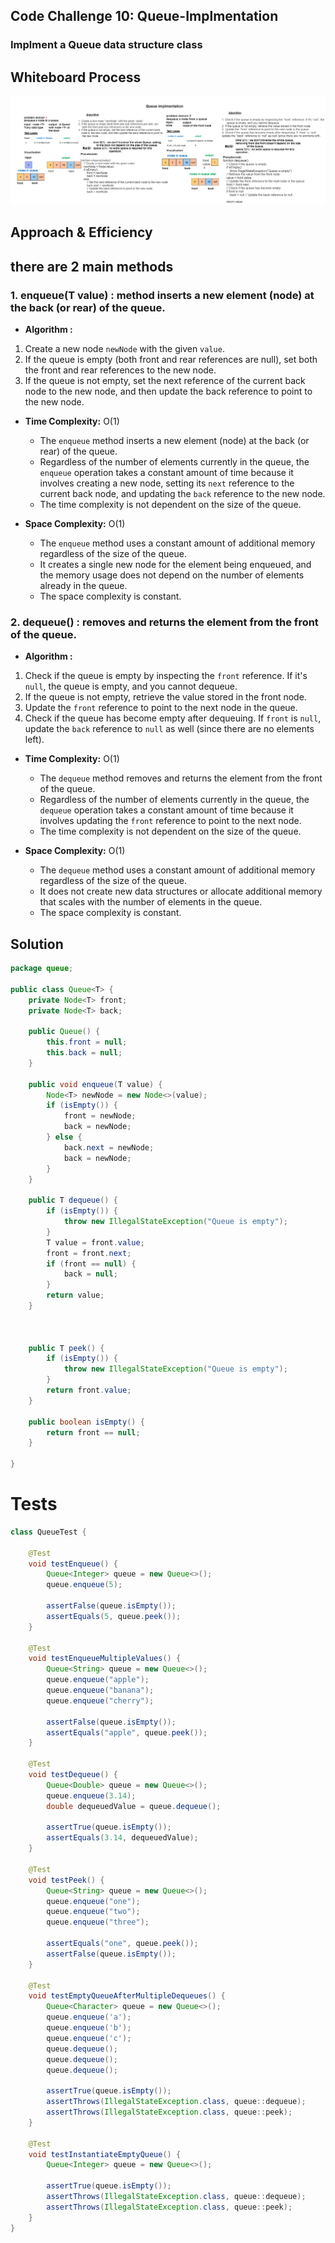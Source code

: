 ## Code Challenge 10: Queue-Implmentation
### Implment a Queue data structure class 
## Whiteboard Process
![CC10-stack](whiteboards/CC10-Queue-Implmentation.png)

## Approach & Efficiency
## there are 2 main methods 
### 1. enqueue(T value) : method inserts a new element (node) at the back (or rear) of the queue.
- **Algorithm :**
1. Create a new node `newNode` with the given `value`.
2. If the queue is empty (both front and rear references are null), set
   both the front and rear references to the new node.
3. If the queue is not empty, set the next reference of the current back
   node to the new node, and then update the back reference to point to
   the new node.
   
- **Time Complexity:** O(1)
    - The `enqueue` method inserts a new element (node) at the back (or rear) of the queue.
    - Regardless of the number of elements currently in the queue, the `enqueue` operation takes a constant amount of time because it involves creating a new node, setting its `next` reference to the current back node, and updating the `back` reference to the new node.
    - The time complexity is not dependent on the size of the queue.
  

- **Space Complexity:** O(1)
    - The `enqueue` method uses a constant amount of additional memory regardless of the size of the queue.
    - It creates a single new node for the element being enqueued, and the memory usage does not depend on the number of elements already in the queue.
    - The space complexity is constant.

### 2. dequeue() : removes and returns the element from the front of the queue.
- **Algorithm :**
1. Check if the queue is empty by inspecting the `front` reference. If it's `null`, the
   queue is empty, and you cannot dequeue.
2. If the queue is not empty, retrieve the value stored in the front node.
3. Update the `front` reference to point to the next node in the queue.
4. Check if the queue has become empty after dequeuing. If `front` is `null`, update the `back` reference to `null` as well (since there are no elements left).

- **Time Complexity:** O(1)
    - The `dequeue` method removes and returns the element from the front of the queue.
    - Regardless of the number of elements currently in the queue, the `dequeue` operation takes a constant amount of time because it involves updating the `front` reference to point to the next node.
    - The time complexity is not dependent on the size of the queue.


- **Space Complexity:** O(1)
    - The `dequeue` method uses a constant amount of additional memory regardless of the size of the queue.
    - It does not create new data structures or allocate additional memory that scales with the number of elements in the queue.
    - The space complexity is constant.

## Solution
``` java 
package queue;

public class Queue<T> {
    private Node<T> front;
    private Node<T> back;

    public Queue() {
        this.front = null;
        this.back = null;
    }

    public void enqueue(T value) {
        Node<T> newNode = new Node<>(value);
        if (isEmpty()) {
            front = newNode;
            back = newNode;
        } else {
            back.next = newNode;
            back = newNode;
        }
    }

    public T dequeue() {
        if (isEmpty()) {
            throw new IllegalStateException("Queue is empty");
        }
        T value = front.value;
        front = front.next;
        if (front == null) {
            back = null;
        }
        return value;
    }



    public T peek() {
        if (isEmpty()) {
            throw new IllegalStateException("Queue is empty");
        }
        return front.value;
    }

    public boolean isEmpty() {
        return front == null;
    }

}

``` 
# Tests
``` java
class QueueTest {

    @Test
    void testEnqueue() {
        Queue<Integer> queue = new Queue<>();
        queue.enqueue(5);

        assertFalse(queue.isEmpty());
        assertEquals(5, queue.peek());
    }

    @Test
    void testEnqueueMultipleValues() {
        Queue<String> queue = new Queue<>();
        queue.enqueue("apple");
        queue.enqueue("banana");
        queue.enqueue("cherry");

        assertFalse(queue.isEmpty());
        assertEquals("apple", queue.peek());
    }

    @Test
    void testDequeue() {
        Queue<Double> queue = new Queue<>();
        queue.enqueue(3.14);
        double dequeuedValue = queue.dequeue();

        assertTrue(queue.isEmpty());
        assertEquals(3.14, dequeuedValue);
    }

    @Test
    void testPeek() {
        Queue<String> queue = new Queue<>();
        queue.enqueue("one");
        queue.enqueue("two");
        queue.enqueue("three");

        assertEquals("one", queue.peek());
        assertFalse(queue.isEmpty());
    }

    @Test
    void testEmptyQueueAfterMultipleDequeues() {
        Queue<Character> queue = new Queue<>();
        queue.enqueue('a');
        queue.enqueue('b');
        queue.enqueue('c');
        queue.dequeue();
        queue.dequeue();
        queue.dequeue();

        assertTrue(queue.isEmpty());
        assertThrows(IllegalStateException.class, queue::dequeue);
        assertThrows(IllegalStateException.class, queue::peek);
    }

    @Test
    void testInstantiateEmptyQueue() {
        Queue<Integer> queue = new Queue<>();

        assertTrue(queue.isEmpty());
        assertThrows(IllegalStateException.class, queue::dequeue);
        assertThrows(IllegalStateException.class, queue::peek);
    }
}


```